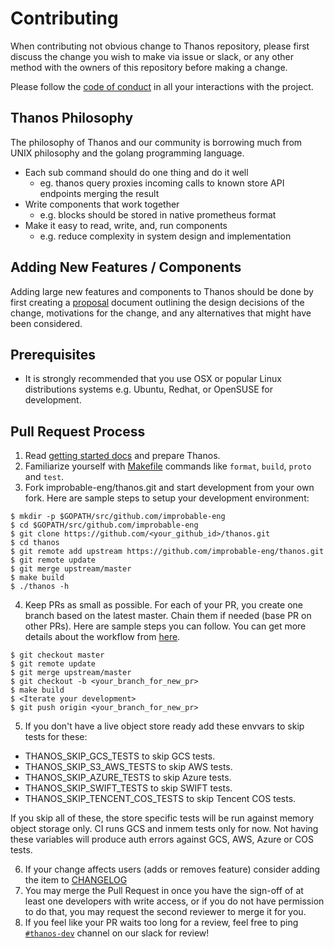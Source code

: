 # Contributing

When contributing not obvious change to Thanos repository, please first
discuss the change you wish to make via issue or slack, or any other
method with the owners of this repository before making a change.

Please follow the [code of conduct](CODE_OF_CONDUCT.md) in all your interactions with the project.

## Thanos Philosophy

The philosophy of Thanos and our community is borrowing much from UNIX philosophy and the golang programming language.

* Each sub command should do one thing and do it well
  * eg. thanos query proxies incoming calls to known store API endpoints merging the result
* Write components that work together
  * e.g. blocks should be stored in native prometheus format
* Make it easy to read, write, and, run components
  * e.g. reduce complexity in system design and implementation  

## Adding New Features / Components

Adding large new features and components to Thanos should be done by first creating a [proposal](docs/proposals) document outlining the design decisions of the change, motivations for the change, and any alternatives that might have been considered.

## Prerequisites

* It is strongly recommended that you use OSX or popular Linux distributions systems e.g. Ubuntu, Redhat, or OpenSUSE for development.

## Pull Request Process

1. Read [getting started docs](docs/getting_started.md) and prepare Thanos.
2. Familiarize yourself with [Makefile](Makefile) commands like `format`, `build`, `proto` and `test`.
3. Fork improbable-eng/thanos.git and start development from your own fork. Here are sample steps to setup your development environment:
```console
$ mkdir -p $GOPATH/src/github.com/improbable-eng
$ cd $GOPATH/src/github.com/improbable-eng
$ git clone https://github.com/<your_github_id>/thanos.git
$ cd thanos
$ git remote add upstream https://github.com/improbable-eng/thanos.git
$ git remote update
$ git merge upstream/master
$ make build
$ ./thanos -h
```
4. Keep PRs as small as possible. For each of your PR, you create one branch based on the latest master. Chain them if needed (base PR on other PRs). Here are sample steps you can follow. You can get more details about the workflow from [here](https://gist.github.com/Chaser324/ce0505fbed06b947d962).
```console
$ git checkout master
$ git remote update
$ git merge upstream/master
$ git checkout -b <your_branch_for_new_pr>
$ make build
$ <Iterate your development>
$ git push origin <your_branch_for_new_pr>
```
5. If you don't have a live object store ready add these envvars to skip tests for these:
- THANOS_SKIP_GCS_TESTS to skip GCS tests.
- THANOS_SKIP_S3_AWS_TESTS to skip AWS tests.
- THANOS_SKIP_AZURE_TESTS to skip Azure tests.
- THANOS_SKIP_SWIFT_TESTS to skip SWIFT tests.
- THANOS_SKIP_TENCENT_COS_TESTS to skip Tencent COS tests.

If you skip all of these, the store specific tests will be run against memory object storage only.
CI runs GCS and inmem tests only for now. Not having these variables will produce auth errors against GCS, AWS, Azure or COS tests.

6. If your change affects users (adds or removes feature) consider adding the item to [CHANGELOG](CHANGELOG.md)
7. You may merge the Pull Request in once you have the sign-off of at least one developers with write access, or if you
   do not have permission to do that, you may request the second reviewer to merge it for you.
8. If you feel like your PR waits too long for a review, feel free to ping [`#thanos-dev`](https://join.slack.com/t/improbable-eng/shared_invite/enQtMzQ1ODcyMzQ5MjM4LWY5ZWZmNGM2ODc5MmViNmQ3ZTA3ZTY3NzQwOTBlMTkzZmIxZTIxODk0OWU3YjZhNWVlNDU3MDlkZGViZjhkMjc) channel on our slack for review!
